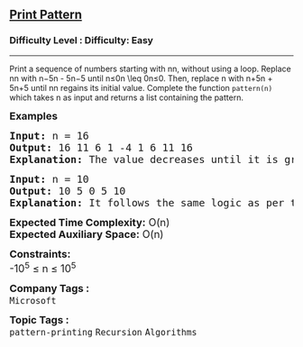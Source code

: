 <h2><a href="https://www.geeksforgeeks.org/problems/print-pattern3549/1?page=1&category=Recursion&difficulty=Easy&sortBy=submissions">Print Pattern</a></h2><h3>Difficulty Level : Difficulty: Easy</h3><hr><div class="problems_problem_content__Xm_eO"><p>Print a sequence of numbers starting with <span class="katex"><span class="katex-mathml">n</span><span class="katex-html" aria-hidden="true"><span class="base"><span class="mord mathnormal">n</span></span></span></span>, without using a loop. Replace <span class="katex"><span class="katex-mathml">n</span><span class="katex-html" aria-hidden="true"><span class="base"><span class="mord mathnormal">n</span></span></span></span> with <span class="katex"><span class="katex-mathml">n−5n - 5</span><span class="katex-html" aria-hidden="true"><span class="base"><span class="mord mathnormal">n</span><span class="mbin">−</span></span><span class="base"><span class="mord">5</span></span></span></span> until <span class="katex"><span class="katex-mathml">n≤0n \leq 0</span><span class="katex-html" aria-hidden="true"><span class="base"><span class="mord mathnormal">n</span><span class="mrel">≤</span></span><span class="base"><span class="mord">0</span></span></span></span>. Then, replace <span class="katex"><span class="katex-html" aria-hidden="true"><span class="base"><span class="mord mathnormal">n</span></span></span></span> with <span class="katex"><span class="katex-mathml">n+5n + 5</span><span class="katex-html" aria-hidden="true"><span class="base"><span class="mord mathnormal">n</span><span class="mbin">+</span></span><span class="base"><span class="mord">5</span></span></span></span> until <span class="katex"><span class="katex-mathml">n</span><span class="katex-html" aria-hidden="true"><span class="base"><span class="mord mathnormal">n</span></span></span></span> regains its initial value. Complete the function <code>pattern(n)</code> which takes <span class="katex"><span class="katex-html" aria-hidden="true"><span class="base"><span class="mord mathnormal">n</span></span></span></span> as input and returns a list containing the pattern.</p>
<p><strong><span style="font-size: 18px;">Examples<br></span></strong></p>
<pre><span style="font-size: 18px;"><strong>Input:</strong> n = 16
<strong>Output:</strong> 16 11 6 1 -4 1 6 11 16
<strong>Explanation:</strong> The value decreases until it is greater than 0. After that it increases and stops when it becomes 16 again.</span></pre>
<pre><span style="font-size: 18px;"><strong>Input:</strong> n = 10
<strong>Output: </strong>10 5 0 5 10
<strong>Explanation:</strong> It follows the same logic as per the above example.</span></pre>
<p><span style="font-size: 18px;"><strong>Expected Time Complexity:</strong> O(n)<br><strong>Expected Auxiliary Space:</strong> O(n)</span></p>
<p><span style="font-size: 18px;"><strong>Constraints:</strong><br>-10<sup>5</sup> ≤ n ≤ 10<sup>5</sup></span></p></div><p><span style=font-size:18px><strong>Company Tags : </strong><br><code>Microsoft</code>&nbsp;<br><p><span style=font-size:18px><strong>Topic Tags : </strong><br><code>pattern-printing</code>&nbsp;<code>Recursion</code>&nbsp;<code>Algorithms</code>&nbsp;